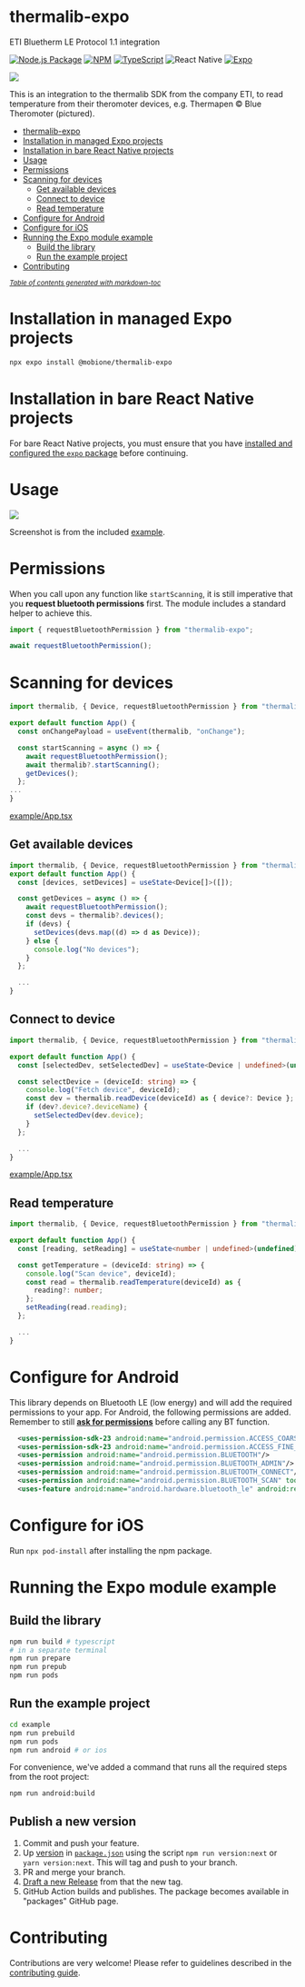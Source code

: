 # thermalib-expo

ETI Bluetherm LE Protocol 1.1 integration


[![Node.js Package](https://github.com/MobiDevel/thermalib-expo/actions/workflows/npm-publish.yml/badge.svg)](https://github.com/MobiDevel/thermalib-expo/actions/workflows/npm-publish.yml) [![NPM](https://img.shields.io/badge/NPM-%23000000.svg?style=for-the-badge&logo=npm&logoColor=white)](https://www.npmjs.com/package/@mobione/thermalib-expo/) [![TypeScript](https://img.shields.io/badge/typescript-%23007ACC.svg?style=for-the-badge&logo=typescript&logoColor=white)](https://www.typescriptlang.org/) ![React Native](https://img.shields.io/badge/react_native-%2320232a.svg?style=for-the-badge&logo=react&logoColor=%2361DAFB) [![Expo](https://img.shields.io/badge/expo-blue?style=for-the-badge&logo=expo&logoColor=white)](https://expo.dev)

![](assets/20250107_121252_thermapen-blue-thermometer.jpg)

This is an integration to the thermalib SDK from the company ETI, to read temperature from their theromoter devices, e.g. Thermapen © Blue Theromoter (pictured).

- [thermalib-expo](#thermalib-expo)
- [Installation in managed Expo projects](#installation-in-managed-expo-projects)
- [Installation in bare React Native projects](#installation-in-bare-react-native-projects)
- [Usage](#usage)
- [Permissions](#permissions)
- [Scanning for devices](#scanning-for-devices)
  - [Get available devices](#get-available-devices)
  - [Connect to device](#connect-to-device)
  - [Read temperature](#read-temperature)
- [Configure for Android](#configure-for-android)
- [Configure for iOS](#configure-for-ios)
- [Running the Expo module example](#running-the-expo-module-example)
  - [Build the library](#build-the-library)
  - [Run the example project](#run-the-example-project)
- [Contributing](#contributing)

<small><i><a href='http://ecotrust-canada.github.io/markdown-toc/'>Table of contents generated with markdown-toc</a></i></small>

# Installation in managed Expo projects

```bash
npx expo install @mobione/thermalib-expo
```

# Installation in bare React Native projects

For bare React Native projects, you must ensure that you have [installed and configured the `expo` package](https://docs.expo.dev/bare/installing-expo-modules/) before continuing.

# Usage

![](assets/thermalib_example.jpg)

Screenshot is from the included [example](./example/App.tsx).

# Permissions

When you call upon any function like `startScanning`, it is still imperative that you **request bluetooth permissions** first. The module includes a standard helper to achieve this.

```typescript
import { requestBluetoothPermission } from "thermalib-expo";

await requestBluetoothPermission();
```

# Scanning for devices

```typescript
import thermalib, { Device, requestBluetoothPermission } from "thermalib-expo";

export default function App() {
  const onChangePayload = useEvent(thermalib, "onChange");

  const startScanning = async () => {
    await requestBluetoothPermission();
    await thermalib?.startScanning();
    getDevices();
  };
...
}
```

[example/App.tsx](./example/App.tsx)

## Get available devices

```typescript
import thermalib, { Device, requestBluetoothPermission } from "thermalib-expo";
export default function App() {
  const [devices, setDevices] = useState<Device[]>([]);

  const getDevices = async () => {
    await requestBluetoothPermission();
    const devs = thermalib?.devices();
    if (devs) {
      setDevices(devs.map((d) => d as Device));
    } else {
      console.log("No devices");
    }
  };

  ...
}
```

## Connect to device

```typescript
import thermalib, { Device, requestBluetoothPermission } from "thermalib-expo";

export default function App() {
  const [selectedDev, setSelectedDev] = useState<Device | undefined>(undefined);

  const selectDevice = (deviceId: string) => {
    console.log("Fetch device", deviceId);
    const dev = thermalib.readDevice(deviceId) as { device?: Device };
    if (dev?.device?.deviceName) {
      setSelectedDev(dev.device);
    }
  };

  ...
}
```

[example/App.tsx](./example/App.tsx)

## Read temperature

```typescript
import thermalib, { Device, requestBluetoothPermission } from "thermalib-expo";

export default function App() {
  const [reading, setReading] = useState<number | undefined>(undefined);

  const getTemperature = (deviceId: string) => {
    console.log("Scan device", deviceId);
    const read = thermalib.readTemperature(deviceId) as {
      reading?: number;
    };
    setReading(read.reading);
  };

  ...
}
```

# Configure for Android

This library depends on Bluetooth LE (low energy) and will add the required permissions to your app. For Android, the following permissions are added. Remember to still [**ask for permissions**](#permissions) before calling any BT function.

```xml
  <uses-permission-sdk-23 android:name="android.permission.ACCESS_COARSE_LOCATION"/>
  <uses-permission-sdk-23 android:name="android.permission.ACCESS_FINE_LOCATION"/>
  <uses-permission android:name="android.permission.BLUETOOTH"/>
  <uses-permission android:name="android.permission.BLUETOOTH_ADMIN"/>
  <uses-permission android:name="android.permission.BLUETOOTH_CONNECT"/>
  <uses-permission android:name="android.permission.BLUETOOTH_SCAN" tools:targetApi="31"/>
  <uses-feature android:name="android.hardware.bluetooth_le" android:required="true"/>
```

# Configure for iOS

Run `npx pod-install` after installing the npm package.

# Running the Expo module example

## Build the library

```bash
npm run build # typescript
# in a separate terminal
npm run prepare
npm run prepub
npm run pods
```

## Run the example project

```bash
cd example
npm run prebuild
npm run pods
npm run android # or ios

```

For convenience, we've added a command that runs all the required steps from the root project:

`npm run android:build`

## Publish a new version

1. Commit and push your feature.
2. Up [version](https://docs.npmjs.com/about-semantic-versioning) in [`package.json`](./package.json) using the script `npm run version:next` or `yarn version:next`. This will tag and push to your branch.
3. PR and merge your branch.
4. [Draft a new Release](https://github.com/MobiDevel/thermalib-expo/releases) from that the new tag.
5. GitHub Action builds and publishes. The package becomes available in "packages" GitHub page.

# Contributing

Contributions are very welcome! Please refer to guidelines described in the [contributing guide](https://github.com/expo/expo#contributing).
